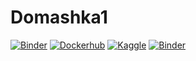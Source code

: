 # Domashka1
[![Binder](https://mybinder.org/badge_logo.svg)](https://mybinder.org/v2/gh/m2006746/Domashka1/HEAD?labpath=Domashka_1_notebooks.ipynb)
[![Dockerhub](https://img.shields.io/badge/DockerHub-passed-green.svg)](https://hub.docker.com/repository/docker/m2006746/domashka_4/general)
[![Kaggle](https://img.shields.io/badge/Kaggle-passed-green.svg)](https://github.com/m2006746/Domashka1/tree/main/Kaggle)
[![Binder](https://img.shields.io/Mybinder-passed-green.svg)](https://mybinder.org/v2/gh/m2006746/Domashka1/HEAD?labpath=domashka-5.ipynb)
